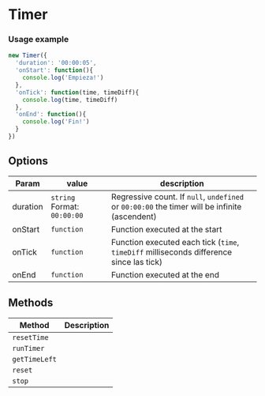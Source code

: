 # Timer

### Usage example
```javascript
new Timer({
  'duration': '00:00:05',
  'onStart': function(){
    console.log('Empieza!')
  },
  'onTick': function(time, timeDiff){
    console.log(time, timeDiff)
  },
  'onEnd': function(){
    console.log('Fin!')
  }
})
```

Options
---

|Param|value|description
|---|---|---|
duration|`string` Format: `00:00:00`| Regressive count. If `null`, `undefined` or `00:00:00` the timer will be infinite (ascendent)
onStart|`function`|Function executed at the start
onTick|`function`|Function executed each tick (`time`, `timeDiff` milliseconds difference since las tick)
onEnd|`function`|Function executed at the end


Methods
---

|Method|Description
|---|---|
`resetTime`||Resets the time left
`runTimer`||Starts the timer
`getTimeLeft`||Returns the time left in an object`{ hours: 0, minutes: 0, seconds: 0 }`
`reset`||Resets and run the timer
`stop`||Stops the timer
